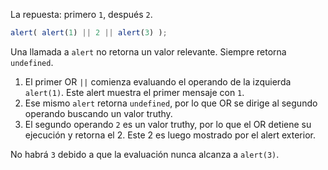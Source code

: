 La repuesta: primero `1`, después `2`.

```js run
alert( alert(1) || 2 || alert(3) );
```

Una llamada a `alert` no retorna un valor relevante. Siempre retorna `undefined`.

1. El primer OR `||` comienza evaluando el operando de la izquierda `alert(1)`. Este alert muestra el primer mensaje con `1`.
2. Ese mismo `alert` retorna `undefined`, por lo que OR se dirige al segundo operando buscando un valor truthy.
3. El segundo operando `2` es un valor truthy, por lo que el OR detiene su ejecución y retorna el 2. Este 2 es luego mostrado por el alert exterior.

No habrá `3` debido a que la evaluación nunca alcanza a `alert(3)`.
